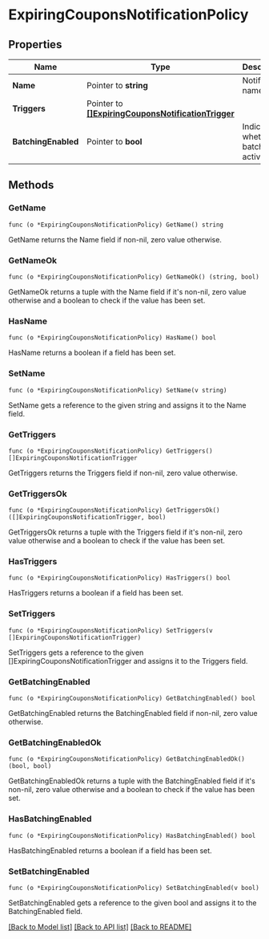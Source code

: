 # ExpiringCouponsNotificationPolicy

## Properties

Name | Type | Description | Notes
------------ | ------------- | ------------- | -------------
**Name** | Pointer to **string** | Notification name. | 
**Triggers** | Pointer to [**[]ExpiringCouponsNotificationTrigger**](ExpiringCouponsNotificationTrigger.md) |  | 
**BatchingEnabled** | Pointer to **bool** | Indicates whether batching is activated. | [optional] [default to true]

## Methods

### GetName

`func (o *ExpiringCouponsNotificationPolicy) GetName() string`

GetName returns the Name field if non-nil, zero value otherwise.

### GetNameOk

`func (o *ExpiringCouponsNotificationPolicy) GetNameOk() (string, bool)`

GetNameOk returns a tuple with the Name field if it's non-nil, zero value otherwise
and a boolean to check if the value has been set.

### HasName

`func (o *ExpiringCouponsNotificationPolicy) HasName() bool`

HasName returns a boolean if a field has been set.

### SetName

`func (o *ExpiringCouponsNotificationPolicy) SetName(v string)`

SetName gets a reference to the given string and assigns it to the Name field.

### GetTriggers

`func (o *ExpiringCouponsNotificationPolicy) GetTriggers() []ExpiringCouponsNotificationTrigger`

GetTriggers returns the Triggers field if non-nil, zero value otherwise.

### GetTriggersOk

`func (o *ExpiringCouponsNotificationPolicy) GetTriggersOk() ([]ExpiringCouponsNotificationTrigger, bool)`

GetTriggersOk returns a tuple with the Triggers field if it's non-nil, zero value otherwise
and a boolean to check if the value has been set.

### HasTriggers

`func (o *ExpiringCouponsNotificationPolicy) HasTriggers() bool`

HasTriggers returns a boolean if a field has been set.

### SetTriggers

`func (o *ExpiringCouponsNotificationPolicy) SetTriggers(v []ExpiringCouponsNotificationTrigger)`

SetTriggers gets a reference to the given []ExpiringCouponsNotificationTrigger and assigns it to the Triggers field.

### GetBatchingEnabled

`func (o *ExpiringCouponsNotificationPolicy) GetBatchingEnabled() bool`

GetBatchingEnabled returns the BatchingEnabled field if non-nil, zero value otherwise.

### GetBatchingEnabledOk

`func (o *ExpiringCouponsNotificationPolicy) GetBatchingEnabledOk() (bool, bool)`

GetBatchingEnabledOk returns a tuple with the BatchingEnabled field if it's non-nil, zero value otherwise
and a boolean to check if the value has been set.

### HasBatchingEnabled

`func (o *ExpiringCouponsNotificationPolicy) HasBatchingEnabled() bool`

HasBatchingEnabled returns a boolean if a field has been set.

### SetBatchingEnabled

`func (o *ExpiringCouponsNotificationPolicy) SetBatchingEnabled(v bool)`

SetBatchingEnabled gets a reference to the given bool and assigns it to the BatchingEnabled field.


[[Back to Model list]](../README.md#documentation-for-models) [[Back to API list]](../README.md#documentation-for-api-endpoints) [[Back to README]](../README.md)


